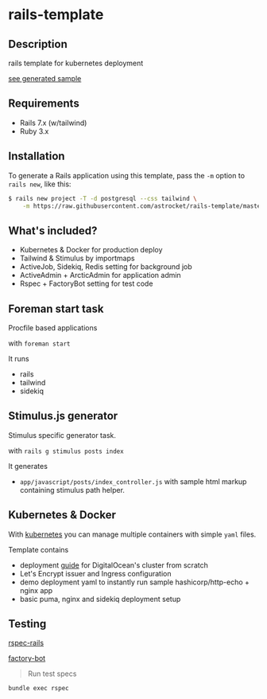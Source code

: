 # rails-template

## Description
rails template for kubernetes deployment

[see generated sample](https://github.com/astrocket/rails-template-stimulus)

## Requirements
* Rails 7.x (w/tailwind)
* Ruby 3.x

## Installation

To generate a Rails application using this template, pass the `-m` option to `rails new`, like this:

```bash
$ rails new project -T -d postgresql --css tailwind \
    -m https://raw.githubusercontent.com/astrocket/rails-template/master/template.rb
```

## What's included?

* Kubernetes & Docker for production deploy
* Tailwind & Stimulus by importmaps
* ActiveJob, Sidekiq, Redis setting for background job 
* ActiveAdmin + ArcticAdmin for application admin
* Rspec + FactoryBot setting for test code

## Foreman start task

Procfile based applications

with `foreman start`

It runs

* rails
* tailwind
* sidekiq

## Stimulus.js generator

Stimulus specific generator task.

with `rails g stimulus posts index`

It generates

* `app/javascript/posts/index_controller.js` with sample html markup containing stimulus path helper.

## Kubernetes & Docker

With [kubernetes](https://kubernetes.io/) you can manage multiple containers with simple `yaml` files.

Template contains

* deployment [guide](k8s/README.md.tt) for DigitalOcean's cluster from scratch
* Let's Encrypt issuer and Ingress configuration
* demo deployment yaml to instantly run sample hashicorp/http-echo + nginx app
* basic puma, nginx and sidekiq deployment setup

## Testing

[rspec-rails](https://github.com/rspec/rspec-rails)

[factory-bot](https://github.com/thoughtbot/factory_bot/wiki)

> Run test specs
```bash
bundle exec rspec
```